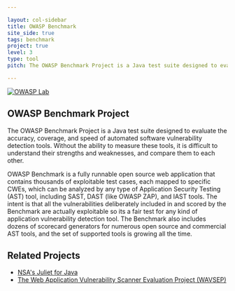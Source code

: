 ```yaml
---

layout: col-sidebar
title: OWASP Benchmark
site_side: true
tags: benchmark
project: true
level: 3
type: tool
pitch: The OWASP Benchmark Project is a Java test suite designed to evaluate the accuracy, coverage, and speed of automated software vulnerability detection tools.

---
```



<!-- rebuild 40 -->

[![OWASP Lab](https://img.shields.io/badge/owasp-lab%20project-yellow)](https://www.owasp.org/projects)

## OWASP Benchmark Project

The OWASP Benchmark Project is a Java test suite designed to evaluate the accuracy, coverage, and speed of automated software vulnerability detection tools. Without the ability to measure these tools, it is difficult to understand their strengths and weaknesses, and compare them to each other.

OWASP Benchmark is a fully runnable open source web application that contains thousands of exploitable test cases, each mapped to specific CWEs, which can be analyzed by any type of Application Security Testing (AST) tool, including SAST, DAST (like OWASP ZAP), and IAST tools. The intent is that all the vulnerabilities deliberately included in and scored by the Benchmark are actually exploitable so its a fair test for any kind of application vulnerability detection tool. The Benchmark also includes dozens of scorecard generators for numerous open source and commercial AST tools, and the set of supported tools is growing all the time.

## Related Projects
* [NSA's Juliet for Java](https://samate.nist.gov/SARD/testsuite.php)
* [The Web Application Vulnerability Scanner Evaluation Project (WAVSEP)](https://sectooladdict.blogspot.com/)
